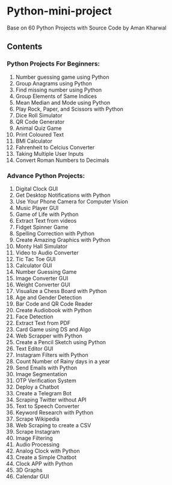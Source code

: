 # Python-mini-project
Base on 60 Python Projects with Source Code by Aman Kharwal
## Contents
### Python Projects For Beginners:

1. Number guessing game using Python
2. Group Anagrams using Python
3. Find missing number using Python
4. Group Elements of Same Indices 
5. Mean Median and Mode using Python
6. Play Rock, Paper, and Scissors with Python
7. Dice Roll Simulator
8. QR Code Generator
9. Animal Quiz Game
10. Print Coloured Text
11. BMI Calculator
12. Fahrenheit to Celcius Converter
13. Taking Multiple User Inputs
14. Convert Roman Numbers to Decimals

### Advance Python Projects:

1. Digital Clock GUI
2. Get Desktop Notifications with Python
3. Use Your Phone Camera for Computer Vision
4. Music Player GUI
5. Game of Life with Python
6. Extract Text from videos
7. Fidget Spinner Game
8. Spelling Correction with Python
9. Create Amazing Graphics with Python
10. Monty Hall Simulator
11. Video to Audio Converter
12. Tic Tac Toe GUI
13. Calculator GUI
14. Number Guessing Game
15. Image Converter GUI
16. Weight Converter GUI
17. Visualize a Chess Board with Python
18. Age and Gender Detection
19. Bar Code and QR Code Reader
20. Create Audiobook with Python
21. Face Detection
22. Extract Text from PDF
23. Card Game using DS and Algo
24. Web Scrapper with Python
25. Create a Pencil Sketch using Python
26. Text Editor GUI
27. Instagram Filters with Python
28. Count Number of Rainy days in a year
29. Send Emails with Python
30. Image Segmentation
31. OTP Verification System
32. Deploy a Chatbot
33. Create a Telegram Bot
34. Scraping Twitter without API
35. Text to Speech Converter
36. Keyword Research with Python
37. Scrape Wikipedia
38. Web Scraping to create a CSV
39. Scrape Instagram
40. Image Filtering
41. Audio Processing
42. Analog Clock with Python
43. Create a Simple Chatbot
44. Clock APP with Python
45. 3D Graphs
46. Calendar GUI
